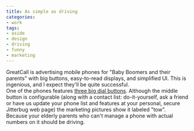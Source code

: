 ```yaml
---
title: As simple as driving
categories:
- work
tags:
- aside
- design
- driving
- funny
- marketing
---
```


GreatCall is advertising mobile phones for "Baby Boomers and their parents" with big buttons, easy-to-read displays, and simplified UI.  This is ingenious, and I expect they'll be quite successful.  
One of the phones features [three big dial buttons][1].  Although the middle button is configurable (along with a contact list: do-it-yourself, ask a friend or have us update your phone list and features at your personal, secure Jitterbug web page) the marketing pictures show it labeled "tow".  
Because your elderly parents who can't manage a phone with actual numbers on it should be driving.

   [1]: http://www.jitterbug.com/Easy-Cell-Phones/pay-as-you-go-cellular-phones.html

